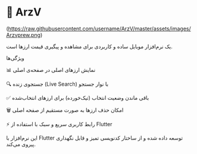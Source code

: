 # 📱 ArzV
(https://raw.githubusercontent.com/username/ArzV/master/assets/images/Arzvprew.png)

یک نرم‌افزار موبایل ساده و کاربردی برای مشاهده و پیگیری قیمت ارزها است.

ویژگی‌ها

📊 نمایش ارزهای اصلی در صفحه‌ی اصلی

🔍 جستجوی زنده (Live Search) با نوار جستجو

✅ باقی ماندن وضعیت انتخاب (تیک‌خورده) برای ارزهای انتخاب‌شده

🗑️ امکان حذف ارزها به صورت مستقیم از صفحه اصلی

⚡ رابط کاربری سریع و سبک با استفاده از Flutter

این نرم‌افزار با Flutter توسعه داده شده و از ساختار کدنویسی تمیز و قابل نگهداری پیروی می‌کند.

